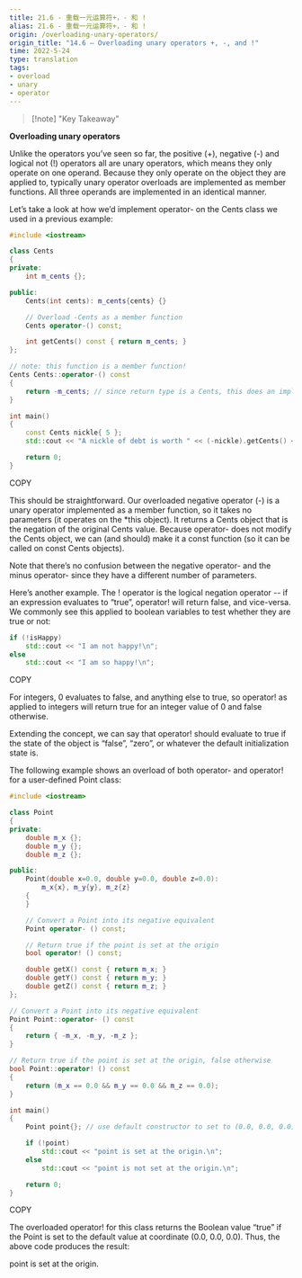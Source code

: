 ```yaml
---
title: 21.6 - 重载一元运算符+，- 和 !
alias: 21.6 - 重载一元运算符+，- 和 !
origin: /overloading-unary-operators/
origin_title: "14.6 — Overloading unary operators +, -, and !"
time: 2022-5-24
type: translation
tags:
- overload
- unary
- operator
---
```


> [!note] "Key Takeaway"
	

**Overloading unary operators**

Unlike the operators you’ve seen so far, the positive (+), negative (-) and logical not (!) operators all are unary operators, which means they only operate on one operand. Because they only operate on the object they are applied to, typically unary operator overloads are implemented as member functions. All three operands are implemented in an identical manner.

Let’s take a look at how we’d implement operator- on the Cents class we used in a previous example:

```cpp
#include <iostream>

class Cents
{
private:
    int m_cents {};

public:
    Cents(int cents): m_cents{cents} {}

    // Overload -Cents as a member function
    Cents operator-() const;

    int getCents() const { return m_cents; }
};

// note: this function is a member function!
Cents Cents::operator-() const
{
    return -m_cents; // since return type is a Cents, this does an implicit conversion from int to Cents using the Cents(int) constructor
}

int main()
{
    const Cents nickle{ 5 };
    std::cout << "A nickle of debt is worth " << (-nickle).getCents() << " cents\n";

    return 0;
}
```

COPY

This should be straightforward. Our overloaded negative operator (-) is a unary operator implemented as a member function, so it takes no parameters (it operates on the *this object). It returns a Cents object that is the negation of the original Cents value. Because operator- does not modify the Cents object, we can (and should) make it a const function (so it can be called on const Cents objects).

Note that there’s no confusion between the negative operator- and the minus operator- since they have a different number of parameters.

Here’s another example. The ! operator is the logical negation operator -- if an expression evaluates to “true”, operator! will return false, and vice-versa. We commonly see this applied to boolean variables to test whether they are true or not:

```cpp
if (!isHappy)
    std::cout << "I am not happy!\n";
else
    std::cout << "I am so happy!\n";
```

COPY

For integers, 0 evaluates to false, and anything else to true, so operator! as applied to integers will return true for an integer value of 0 and false otherwise.

Extending the concept, we can say that operator! should evaluate to true if the state of the object is “false”, “zero”, or whatever the default initialization state is.

The following example shows an overload of both operator- and operator! for a user-defined Point class:

```cpp
#include <iostream>

class Point
{
private:
    double m_x {};
    double m_y {};
    double m_z {};

public:
    Point(double x=0.0, double y=0.0, double z=0.0):
        m_x{x}, m_y{y}, m_z{z}
    {
    }

    // Convert a Point into its negative equivalent
    Point operator- () const;

    // Return true if the point is set at the origin
    bool operator! () const;

    double getX() const { return m_x; }
    double getY() const { return m_y; }
    double getZ() const { return m_z; }
};

// Convert a Point into its negative equivalent
Point Point::operator- () const
{
    return { -m_x, -m_y, -m_z };
}

// Return true if the point is set at the origin, false otherwise
bool Point::operator! () const
{
    return (m_x == 0.0 && m_y == 0.0 && m_z == 0.0);
}

int main()
{
    Point point{}; // use default constructor to set to (0.0, 0.0, 0.0)

    if (!point)
        std::cout << "point is set at the origin.\n";
    else
        std::cout << "point is not set at the origin.\n";

    return 0;
}
```

COPY

The overloaded operator! for this class returns the Boolean value “true” if the Point is set to the default value at coordinate (0.0, 0.0, 0.0). Thus, the above code produces the result:

point is set at the origin.